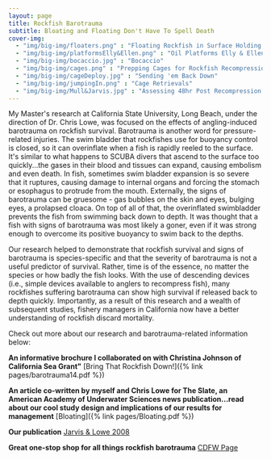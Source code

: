 ```yaml
---
layout: page
title: Rockfish Barotrauma
subtitle: Bloating and Floating Don't Have To Spell Death
cover-img: 
  - "img/big-img/floaters.png" : "Floating Rockfish in Surface Holding Tank"
  - "img/big-img/platformsElly&Ellen.png" : "Oil Platforms Elly & Ellen"
  - "img/big-img/bocaccio.jpg" : "Bocaccio"
  - "img/big-img/cages.png" : "Prepping Cages for Rockfish Recompression"
  - "img/big-img/cageDeploy.jpg" : "Sending 'em Back Down"
  - "img/big-img/jumpingIn.png" : "Cage Retrievals"
  - "img/big-img/Mull&Jarvis.jpg" : "Assessing 48hr Post Recompression Condition"
---
```

My Master's research at California State University, Long Beach, under the direction of Dr. Chris Lowe, was focused on the effects of angling-induced barotrauma on rockfish survival. Barotrauma is another word for pressure-related injuries. The swim bladder that rockfishes use for buoyancy control is closed, so it can overinflate when a fish is rapidly reeled to the surface. It's similar to what happens to SCUBA divers that ascend to the surface too quickly...the gases in their blood and tissues can expand, causing embolism and even death. In fish, sometimes swim bladder expansion is so severe that it ruptures, causing damage to internal organs and forcing the stomach or esophagus to protrude from the mouth. Externally, the signs of barotrauma can be gruesome - gas bubbles on the skin and eyes, bulging eyes, a prolapsed cloaca. On top of all of that, the overinflated swimbladder prevents the fish from swimming back down to depth. It was thought that a fish with signs of barotrauma was most likely a goner, even if it was strong enough to overcome its positive buoyancy to swim back to the depths. 

Our research helped to demonstrate that rockfish survival and signs of barotrauma is species-specific and that the severity of barotrauma is not a useful predictor of survival. Rather, time is of the essence, no matter the species or how badly the fish looks. With the use of descending devices (i.e., simple devices available to anglers to recompress fish), many rockfishes suffering barotrauma can show high survival if released back to depth quickly. Importantly, as a result of this research and a wealth of subsequent studies, fishery managers in California now have a better understanding of rockfish discard mortality.  

Check out more about our research and barotrauma-related information below:

**An informative brochure I collaborated on with Christina Johnson of California Sea Grant"** [Bring That Rockfish Down!]({% link pages/barotrauma14.pdf %}) 

**An article co-written by myself and Chris Lowe for The Slate, an American Academy of Underwater Sciences news publication...read about our cool study design and implications of our results for management** [Bloating]({% link pages/Bloating.pdf %}) 

**Our publication** <a href = "https://cdnsciencepub.com/doi/10.1139/F08-071">Jarvis & Lowe 2008</a> 

**Great one-stop shop for all things rockfish barotrauma** <a href = "https://wildlife.ca.gov/Conservation/Marine/Groundfish/Barotrauma">CDFW Page</a>

